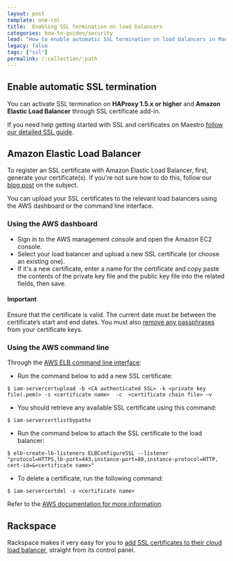```yaml
---
layout: post
template: one-col
title:  Enabling SSL termination on load balancers
categories: how-to-guides/security
lead: "How to enable automatic SSL termination on load balancers in Maestro"
legacy: false
tags: ["ssl"]
permalink: /:collection/:path
---
```


## Enable automatic SSL termination

You can activate SSL termination on **HAProxy 1.5.x or higher** and **Amazon Elastic Load Balancer** through SSL certificate add-in.

If you need help getting started with SSL and certificates on Maestro [follow our detailed SSL guide](/maestro/how-to-guides/security/ssl-certificate.html).

## Amazon Elastic Load Balancer

To register an SSL certificate with Amazon Elastic Load Balancer, first, generate your certificate(s). If you're not sure how to do this, follow our [blog post](http://blog.cloud66.com/registering-ssl-certificate-with-amazon-elastic-load/) on the subject.

You can upload your SSL certificates to the relevant load balancers using the AWS dashboard or the command line interface.

### Using the AWS dashboard

*   Sign in to the AWS management console and open the Amazon EC2 console.
*   Select your load balancer and upload a new SSL certificate (or choose an existing one).
*   If it's a new certificate, enter a name for the certificate and copy paste the contents of the private key file and the public key file into the related fields, then save.

#### Important
<div class="notice notice-warning"><p>Ensure that the certificate is valid. The current date must be between the certificate’s start and end dates. You must also <a href="/maestro/how-to-guides/security/remove-passphrase.html">remove any passphrases</a> from your certificate keys.</p></div>

### Using the AWS command line

Through the [AWS ELB command line interface](http://aws.amazon.com/developertools/2536):

*   Run the command below to add a new SSL certificate:

```
$ iam-servercertupload -b <CA authenticated SSL> -k <private key file(.pem)> -s <certificate name>  -c  <certificate chain file> –v
```

* You should retrieve any available SSL certificate using this command:

```
$ iam-servercertlistbypathx
```

* Run the command below to attach the SSL certificate to the load balancer:

```
$ elb-create-lb-listeners ELBConfigureSSL --listener "protocol=HTTPS,lb-port=443,instance-port=80,instance-protocol=HTTP, cert-id=&<certificate name>"
```

* To delete a certificate, run the following command:

```
$ iam-servercertdel -s <certificate name>
```

Refer to the [AWS documentation for more information](http://docs.aws.amazon.com/IAM/latest/UserGuide/InstallCert.html).


## Rackspace

Rackspace makes it very easy for you to [add SSL certificates to their cloud load balancer](http://www.rackspace.com/knowledge_center/product-faq/cloud-load-balancers), straight from its control panel.
